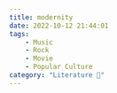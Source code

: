 ```yaml
---
title: modernity
date: 2022-10-12 21:44:01
tags:
    - Music
    - Rock
    - Movie
    - Popular Culture
category: "Literature 📖"
---
```

